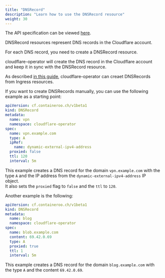 ```yaml
---
title: "DNSRecord"
description: "Learn how to use the DNSRecord resource"
weight: 30
---
```


The API specification can be viewed [here](/docs/cloudflare-operator/api_reference/#cf.containeroo.ch/v1beta1.DNSRecord).

DNSRecord resources represent DNS records in the Cloudflare account.

For each DNS record, you need to create a DNSRecord resource.

cloudflare-operator will create the DNS record in the Cloudflare account and keep it in sync with the DNSRecord resource.

As described [in this guide](/docs/cloudflare-operator/guides/ingress), cloudflare-operator can creaet DNSRecords from Ingress resources.

If you want to create DNSRecords manually, you can use the following example as a starting point:

```yaml
apiVersion: cf.containeroo.ch/v1beta1
kind: DNSRecord
metadata:
  name: vpn
  namespace: cloudflare-operator
spec:
  name: vpn.example.com
  type: A
  ipRef:
    name: dynamic-external-ipv4-address
  proxied: false
  ttl: 120
  interval: 5m
```

This example creates a DNS record for the domain `vpn.example.com` with the type `A` and the IP address from the `dynamic-external-ipv4-address` IP object.  
It also sets the `proxied` flag to `false` and the `ttl` to `120`.

Another example is the following:

```yaml
apiVersion: cf.containeroo.ch/v1beta1
kind: DNSRecord
metadata:
  name: blog
  namespace: cloudflare-operator
spec:
  name: blob.example.com
  content: 69.42.0.69
  type: A
  proxied: true
  ttl: 1
  interval: 5m
```

This example creates a DNS record for the domain `blog.example.com` with the type `A` and the content `69.42.0.69`.
